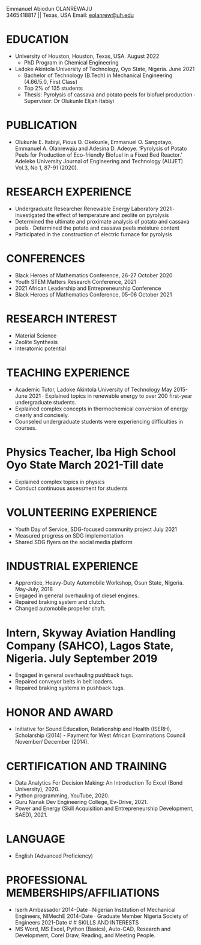 Emmanuel Abiodun OLANREWAJU   
3465418817 || Texas, USA 
Email: eolanrew@uh.edu 
# EDUCATION
* University of Houston, Houston, Texas, USA. August 2022
  * PhD Program in Chemical Engineering
* Ladoke Akintola University of Technology, Oyo State, Nigeria. June 2021 
  * Bachelor of Technology (B.Tech) in Mechanical Engineering (4.66/5.0, First  Class)  
  * Top 2% of 135 students 
  * Thesis: Pyrolysis of cassava and potato peels for biofuel production ∙ Supervisor: Dr Olukunle Elijah Itabiyi 
# PUBLICATION 
  * Olukunle E. Itabiyi, Pious O. Okekunle, Emmanuel O. Sangotayo, Emmanuel A.  Olanrewaju and Adesina D. Adeoye. ‘Pyrolysis of Potato Peels for Production of  Eco-friendly Biofuel in a Fixed Bed Reactor.’ Adeleke University Journal of  Engineering and Technology (AUJET) Vol.3, No 1, 87-91 (2020).
# RESEARCH EXPERIENCE 
  * Undergraduate Researcher Renewable Energy Laboratory 2021 ∙ Investigated the effect of temperature and zeolite on pyrolysis  
  * Determined the ultimate and proximate analysis of potato and cassava peels ∙ Determined the potato and cassava peels moisture content 
  * Participated in the construction of electric furnace for pyrolysis 
# CONFERENCES 
  * Black Heroes of Mathematics Conference, 26-27 October 2020 
  * Youth STEM Matters Research Conference, 2021 
  * 2021 African Leadership and Entrepreneurship Conference 
  * Black Heroes of Mathematics Conference, 05-06 October 2021 
# RESEARCH INTEREST  
  * Material Science
  * Zeolite Synthesis 
  * Interatomic potential
# TEACHING EXPERIENCE 
  * Academic Tutor, Ladoke Akintola University of Technology May 2015-June 2021 ∙ Explained topics in renewable energy to over 200 first-year undergraduate  students. 
  * Explained complex concepts in thermochemical conversion of energy clearly and  concisely. 
  * Counseled undergraduate students were experiencing difficulties in courses.
# Physics Teacher, Iba High School Oyo State March 2021-Till date 
  * Explained complex topics in physics 
  * Conduct continuous assessment for students
# VOLUNTEERING EXPERIENCE 
  * Youth Day of Service, SDG-focused community project July 2021 
  * Measured progress on SDG implementation  
  * Shared SDG flyers on the social media platform 
# INDUSTRIAL EXPERIENCE 
  * Apprentice, Heavy-Duty Automobile Workshop, Osun State, Nigeria. May-July,  2018 
  * Engaged in general overhauling of diesel engines. 
  * Repaired braking system and clutch. 
  * Changed automobile propeller shaft.
# Intern, Skyway Aviation Handling Company (SAHCO), Lagos State, Nigeria. July September 2019 
  * Engaged in general overhauling pushback tugs. 
  * Repaired conveyor belts in belt loaders. 
  * Repaired braking systems in pushback tugs. 
# HONOR AND AWARD 
  * Initiative for Sound Education, Relationship and Health (ISERH), Scholarship  (2014) - Payment for West African Examinations Council November/ December  (2014). 
# CERTIFICATION AND TRAINING 
  * Data Analytics For Decision Making: An Introduction To Excel (Bond  University), 2020. 
  * Python programming, YouTube, 2020. 
  * Guru Nanak Dev Engineering College, Ev-Drive, 2021. 
  * Power and Energy (Skill Acquisition and Entrepreneurship Development,  SAED), 2021. 
# LANGUAGE  
  * English (Advanced Proficiency) 
# PROFESSIONAL MEMBERSHIPS/AFFILIATIONS 
  * Iserh Ambassador 2014-Date ∙ Nigerian Institution of Mechanical Engineers, NIMechE 2014-Date ∙ Graduate Member Nigeria Society of Engineers 2021-Date # # SKILLS AND INTERESTS 
  * MS Word, MS Excel, Python (Basics), Auto-CAD, Research and Development,  Corel Draw, Reading, and Meeting People. 
  
  
  
  
  
